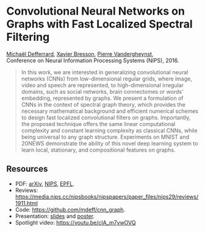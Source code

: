 # Convolutional Neural Networks on Graphs with Fast Localized Spectral Filtering

[Michaël Defferrard](https://deff.ch),
[Xavier Bresson](https://www.ntu.edu.sg/home/xbresson),
[Pierre Vandergheynst](https://people.epfl.ch/pierre.vandergheynst), \
Conference on Neural Information Processing Systems (NIPS), 2016.

> In this work, we are interested in generalizing convolutional neural networks (CNNs) from low-dimensional regular grids, where image, video and speech are represented, to high-dimensional irregular domains, such as social networks, brain connectomes or words' embedding, represented by graphs.
> We present a formulation of CNNs in the context of spectral graph theory, which provides the necessary mathematical background and efficient numerical schemes to design fast localized convolutional filters on graphs.
> Importantly, the proposed technique offers the same linear computational complexity and constant learning complexity as classical CNNs, while being universal to any graph structure.
> Experiments on MNIST and 20NEWS demonstrate the ability of this novel deep learning system to learn local, stationary, and compositional features on graphs.

## Resources

* PDF: [arXiv](https://arxiv.org/abs/1606.09375), [NIPS](https://papers.nips.cc/paper/6081-convolutional-neural-networks-on-graphs-with-fast-localized-spectral-filtering), [EPFL](https://infoscience.epfl.ch/record/218985).
* Reviews: <https://media.nips.cc/nipsbooks/nipspapers/paper_files/nips29/reviews/1911.html>
* Code: <https://github.com/mdeff/cnn_graph>.
* Presentation: [slides](https://doi.org/10.5281/zenodo.1318411) and [poster](https://doi.org/10.5281/zenodo.1318419).
* Spotlight video: <https://youtu.be/cIA_m7vwOVQ>
